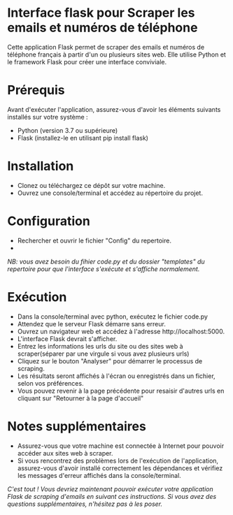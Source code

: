 # Interface flask pour Scraper les emails et numéros de téléphone
Cette application Flask permet de scraper des emails et numéros de téléphone français à partir d'un ou plusieurs sites web. 
Elle utilise Python et le framework Flask pour créer une interface conviviale.

# Prérequis
Avant d'exécuter l'application, assurez-vous d'avoir les éléments suivants installés sur votre système :

- Python (version 3.7 ou supérieure)
- Flask (installez-le en utilisant pip install flask)


# Installation
- Clonez ou téléchargez ce dépôt sur votre machine.
- Ouvrez une console/terminal et accédez au répertoire du projet.

# Configuration
- Rechercher et ouvrir le fichier "Config" du repertoire.
- 
_NB: vous avez besoin du fihier code.py et du dossier "templates" du repertoire pour que l'interface s'exécute et s'affiche normalement._

# Exécution
- Dans la console/terminal avec python, exécutez le fichier code.py
- Attendez que le serveur Flask démarre sans erreur.
- Ouvrez un navigateur web et accédez à l'adresse http://localhost:5000.
- L'interface Flask devrait s'afficher.
- Entrez les informations les urls du site ou des sites web à scraper(séparer par une virgule si vous avez plusieurs urls)
- Cliquez sur le bouton "Analyser" pour démarrer le processus de scraping.
- Les résultats seront affichés à l'écran ou enregistrés dans un fichier, selon vos préférences.
- Vous pouvez revenir à la page précédente pour resaisir d'autres urls en cliquant sur "Retourner à la page d'accueil"

# Notes supplémentaires
- Assurez-vous que votre machine est connectée à Internet pour pouvoir accéder aux sites web à scraper.
- Si vous rencontrez des problèmes lors de l'exécution de l'application, assurez-vous d'avoir installé correctement les dépendances et vérifiez les messages d'erreur affichés dans la console/terminal.


_C'est tout ! Vous devriez maintenant pouvoir exécuter votre application Flask de scraping d'emails en suivant ces instructions. Si vous avez des questions supplémentaires, n'hésitez pas à les poser._

